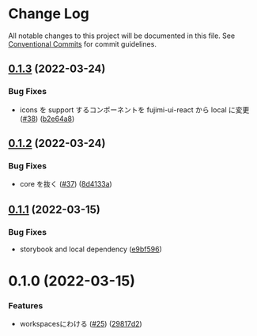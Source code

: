 # Change Log

All notable changes to this project will be documented in this file.
See [Conventional Commits](https://conventionalcommits.org) for commit guidelines.

## [0.1.3](https://github.com/tricot-inc/fujimi-ui/compare/@tricot-inc/fujimi-ui-icons@0.1.2...@tricot-inc/fujimi-ui-icons@0.1.3) (2022-03-24)


### Bug Fixes

* icons を support するコンポーネントを fujimi-ui-react から local に変更 ([#38](https://github.com/tricot-inc/fujimi-ui/issues/38)) ([b2e64a8](https://github.com/tricot-inc/fujimi-ui/commit/b2e64a8d7b7708279b383b5fadbd107fb1bdabe8))





## [0.1.2](https://github.com/tricot-inc/fujimi-ui/compare/@tricot-inc/fujimi-ui-icons@0.1.1...@tricot-inc/fujimi-ui-icons@0.1.2) (2022-03-24)


### Bug Fixes

* core を抜く ([#37](https://github.com/tricot-inc/fujimi-ui/issues/37)) ([8d4133a](https://github.com/tricot-inc/fujimi-ui/commit/8d4133afbab4a3cd1e3f19d781ab4b906e5a127b))





## [0.1.1](https://github.com/tricot-inc/fujimi-ui/compare/@tricot-inc/fujimi-ui-icons@0.1.0...@tricot-inc/fujimi-ui-icons@0.1.1) (2022-03-15)


### Bug Fixes

* storybook and local dependency ([e9bf596](https://github.com/tricot-inc/fujimi-ui/commit/e9bf5962656bc06423ba9760ba9cb13d82f44629))





# 0.1.0 (2022-03-15)


### Features

* workspacesにわける ([#25](https://github.com/tricot-inc/fujimi-ui/issues/25)) ([29817d2](https://github.com/tricot-inc/fujimi-ui/commit/29817d2d53109e3cabd3de04b76e1e2198738d69))
